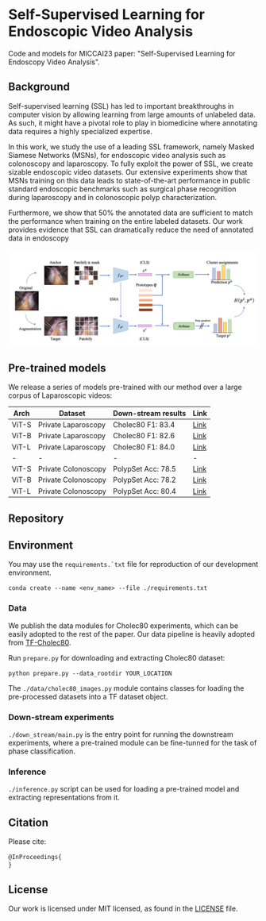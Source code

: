 # Self-Supervised Learning for Endoscopic Video Analysis

Code and models for MICCAI23 paper: "Self-Supervised Learning for Endoscopy Video Analysis".


## Background
Self-supervised learning (SSL) has led to important breakthroughs in computer vision by allowing learning from large amounts of unlabeled data. As such, it might have a pivotal role to play in biomedicine where annotating data requires a highly specialized expertise.

In this work, we study the use of a leading SSL framework, namely Masked Siamese Networks (MSNs), for endoscopic video analysis such as colonoscopy and laparoscopy. To fully exploit the power of SSL, we create sizable endoscopic video datasets. Our extensive experiments show that MSNs training on this data leads to state-of-the-art performance in public standard endoscopic benchmarks such as surgical phase recognition during laparoscopy and in colonoscopic polyp characterization. 

Furthermore, we show that 50% the annotated data are sufficient to match the performance when training on the entire labeled datasets. Our work provides evidence that SSL can dramatically reduce the need of annotated data in endoscopy


![alt text](model.png)


## Pre-trained models
We release a series of models pre-trained with our method over a large corpus of Laparoscopic videos:


| Arch | Dataset | Down-stream results | Link |
| - | - | - | - |
| ViT-S | Private Laparoscopy | Cholec80 F1: 83.4 | [Link](https://drive.google.com/drive/folders/1CctMDXGo8AlyZQSoWwiVyssMrEBZp3IE?usp=drive_link) |
| ViT-B | Private Laparoscopy | Cholec80 F1: 82.6 | [Link](https://drive.google.com/drive/folders/1zcLKhE7H50GIDeb53chLrE5SUBtBooAR?usp=drive_link) |
| ViT-L | Private Laparoscopy | Cholec80 F1: 84.0 | [Link](https://drive.google.com/drive/folders/11TdNyl4HGvpoi6Ro0zZ28L1qxY4IAJPb?usp=drive_link) |
| - | - | - | - |
| ViT-S | Private Colonoscopy | PolypSet Acc: 78.5 | [Link](https://drive.google.com/drive/folders/1GfBVLh3r6A2ctkJyy_1Uc0onSg8tNykM?usp=drive_link) |
| ViT-B | Private Colonoscopy | PolypSet Acc: 78.2 | [Link](https://drive.google.com/drive/folders/1-ispnt7CElWxntmA61XDDHbbBDwZ6njN?usp=drive_link) |
| ViT-L | Private Colonoscopy | PolypSet Acc: 80.4 | [Link](https://drive.google.com/drive/folders/1eq_KcAY_OQU07Ey8XFpvWlsZhMDfl86K?usp=drive_link) |

## Repository

## Environment
You may use the ```requirements.`txt``` file for reproduction of our development environment.
```
conda create --name <env_name> --file ./requirements.txt
```

### Data
We publish the data modules for Cholec80 experiments, which can be easily adopted to the rest of the paper. Our data pipeline is heavily adopted from [TF-Cholec80](https://github.com/CAMMA-public/TF-Cholec80/tree/master). 

Run ```prepare.py``` for downloading and extracting Cholec80 dataset:

```
python prepare.py --data_rootdir YOUR_LOCATION
```

The ```./data/cholec80_images.py``` module contains classes for loading the pre-processed datasets into a TF dataset object.

### Down-stream experiments
```./down_stream/main.py``` is the entry point for running the downstream experiments, where a pre-trained module can be fine-tunned for the task of phase classification.

### Inference
```./inference.py``` script can be used for loading a pre-trained model and extracting representations from it.

## Citation
Please cite:
```
@InProceedings{
}
```

## License
Our work is licensed under MIT licensed, as found in the [LICENSE](LICENSE) file.



